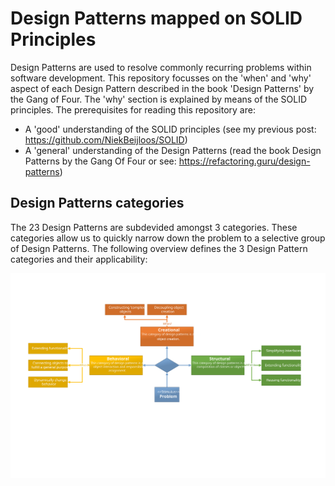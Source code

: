 # Design Patterns mapped on SOLID Principles

Design Patterns are used to resolve commonly recurring problems within software development. This repository focusses on the 'when' and 'why' aspect of each Design Pattern described in the book 'Design Patterns' by the Gang of Four. The 'why' section is explained by means of the SOLID principles. The prerequisites for reading this repository are:
- A 'good' understanding of the SOLID principles (see my previous post: https://github.com/NiekBeijloos/SOLID)
- A 'general' understanding of the Design Patterns (read the book Design Patterns 
by the Gang Of Four or see: https://refactoring.guru/design-patterns)

## Design Patterns categories
The 23 Design Patterns are subdevided amongst 3 categories. These categories allow us to quickly narrow down the problem to a selective group of Design Patterns. The following overview defines the 3 Design Pattern categories and their applicability:

![Design Patterns categories](https://github.com/NiekBeijloos/Design-Patterns/blob/master/Categories.svg?raw=true)
